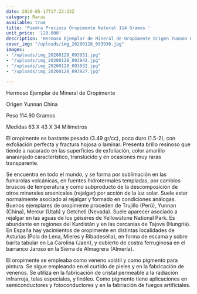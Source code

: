 ```yaml
---
date: 2020-05-17T17:22:33Z
category: Raras
available: true
title: 'Piedra Preciosa Oropimente Natural 114 Gramos '
unit_price: '120.000'
description: 'Hermoso Ejemplar de Mineral de Oropimente Origen Yunnan China '
cover_img: "/uploads/img_20200128_093936.jpg"
images:
- "/uploads/img_20200128_093951.jpg"
- "/uploads/img_20200128_093942.jpg"
- "/uploads/img_20200128_093932.jpg"
- "/uploads/img_20200128_093927.jpg"

---
```

Hermoso Ejemplar de Mineral de Oropimente

Origen Yunnan China 

Peso 114.90 Gramos 

Medidas  63 X 43 X 34 Milímetros 

El oropimente es bastante pesado (3.49 gr/cc), poco duro (1.5-2), con exfoliación perfecta y fractura hojosa o laminar. Presenta brillo resinoso que tiende a nacarado en las superficies de exfoliación, color amarillo anaranjado característico, translúcido y en ocasiones muy raras transparente.

Se encuentra en todo el mundo, y se forma por sublimación en las fumarolas volcánicas, en fuentes hidrotermales templadas, por cambios bruscos de temperatura y como subproducto de la descomposición de otros minerales arsenicales (rejalgar) por acción de la luz solar. Suele estar normalmente asociado al rejalgar y formado en condiciones análogas. Buenos ejemplares de oropimente proceden de Trujillo (Perú), Yunnan (China), Mercur (Utah) y Getchell (Nevada). Suele aparecer asociado a rejalgar en las aguas de los géiseres de Yellowstone National Park. Es abundante en regiones del Kurdistán y en las cercanías de Tajova (Hungría). En España hay yacimientos de oropimente en distintas localidades de Asturias (Pola de Lena, Mieres y Ribadesella), en forma de escama y sobre barita tabular en La Carolina (Jaen), y cubierto de costra ferruginosa en el barranco Jaroso en la Sierra de Almagrera (Almería).

El oropimente se empleaba como veneno volátil y como pigmento para pintura. Se sigue empleando en el curtido de pieles y en la fabricación de venenos. Se utiliza en la fabricación de cristal permeable a la radiación infrarroja, telas especiales, y linóleo. Como pigmento tiene aplicaciones en semiconductores y fotoconductores y en la fabriación de fuegos artificiales.